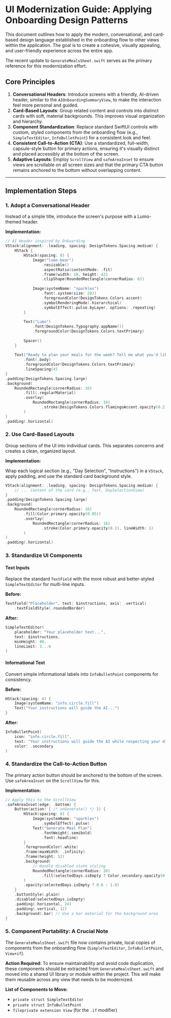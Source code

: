 # UI Modernization Guide: Applying Onboarding Design Patterns

This document outlines how to apply the modern, conversational, and card-based design language established in the onboarding flow to other views within the application. The goal is to create a cohesive, visually appealing, and user-friendly experience across the entire app.

The recent update to `GenerateMealsSheet.swift` serves as the primary reference for this modernization effort.

## Core Principles

1.  **Conversational Headers**: Introduce screens with a friendly, AI-driven header, similar to the `AIOnboardingSummaryView`, to make the interaction feel more personal and guided.
2.  **Card-Based Layouts**: Group related content and controls into distinct cards with soft, material backgrounds. This improves visual organization and hierarchy.
3.  **Component Standardization**: Replace standard SwiftUI controls with custom, styled components from the onboarding flow (e.g., `SimpleTextEditor`, `InfoBulletPoint`) for a consistent look and feel.
4.  **Consistent Call-to-Action (CTA)**: Use a standardized, full-width, capsule-style button for primary actions, ensuring it's visually distinct and placed accessibly at the bottom of the screen.
5.  **Adaptive Layouts**: Employ `ScrollView` and `safeAreaInset` to ensure views are scrollable on all screen sizes and that the primary CTA button remains anchored to the bottom without overlapping content.

---

## Implementation Steps

### 1. Adopt a Conversational Header

Instead of a simple title, introduce the screen's purpose with a Lumo-themed header.

**Implementation:**

```swift
// AI Header inspired by Onboarding
VStack(alignment: .leading, spacing: DesignTokens.Spacing.medium) {
    HStack {
        HStack(spacing: 8) {
            Image("lumo-bear")
                .resizable()
                .aspectRatio(contentMode: .fit)
                .frame(width: 28, height: 42)
                .clipShape(RoundedRectangle(cornerRadius: 6))
            
            Image(systemName: "sparkles")
                .font(.system(size: 20))
                .foregroundColor(DesignTokens.Colors.accent)
                .symbolRenderingMode(.hierarchical)
                .symbolEffect(.pulse.byLayer, options: .repeating)
        }
        
        Text("Lumo")
            .font(DesignTokens.Typography.appName())
            .foregroundColor(DesignTokens.Colors.textPrimary)
        
        Spacer()
    }
    
    Text("Ready to plan your meals for the week? Tell me what you'd like!")
        .font(.body)
        .foregroundColor(DesignTokens.Colors.textPrimary)
        .lineSpacing(4)
}
.padding(DesignTokens.Spacing.large)
.background(
    RoundedRectangle(cornerRadius: 16)
        .fill(.regularMaterial)
        .overlay(
            RoundedRectangle(cornerRadius: 16)
                .stroke(DesignTokens.Colors.flamingoAccent.opacity(0.2), lineWidth: 1)
        )
)
.padding(.horizontal)
```

### 2. Use Card-Based Layouts

Group sections of the UI into individual cards. This separates concerns and creates a clean, organized layout.

**Implementation:**

Wrap each logical section (e.g., "Day Selection", "Instructions") in a `VStack`, apply padding, and use the standard card background style.

```swift
VStack(alignment: .leading, spacing: DesignTokens.Spacing.medium) {
    // ... Content of the card (e.g., Text, DaySelectionView)
}
.padding(DesignTokens.Spacing.large)
.background(
    RoundedRectangle(cornerRadius: 16)
        .fill(Color.primary.opacity(0.05))
        .overlay(
            RoundedRectangle(cornerRadius: 16)
                .stroke(Color.primary.opacity(0.1), lineWidth: 1)
        )
)
.padding(.horizontal)
```

### 3. Standardize UI Components

#### Text Inputs

Replace the standard `TextField` with the more robust and better-styled `SimpleTextEditor` for multi-line inputs.

**Before:**
```swift
TextField("Placeholder", text: $instructions, axis: .vertical)
    .textFieldStyle(.roundedBorder)
```

**After:**
```swift
SimpleTextEditor(
    placeholder: "Your placeholder text...",
    text: $instructions,
    minHeight: 80,
    lineLimit: 3...6
)
```

#### Informational Text

Convert simple informational labels into `InfoBulletPoint` components for consistency.

**Before:**
```swift
HStack(spacing: 4) {
    Image(systemName: "info.circle.fill")
    Text("Your instructions will guide the AI...")
}
```

**After:**
```swift
InfoBulletPoint(
    icon: "info.circle.fill",
    text: "Your instructions will guide the AI while respecting your dietary needs.",
    color: .secondary
)
```

### 4. Standardize the Call-to-Action Button

The primary action button should be anchored to the bottom of the screen. Use `safeAreaInset` on the `ScrollView` for this.

**Implementation:**

```swift
// Apply this to the ScrollView
.safeAreaInset(edge: .bottom) {
    Button(action: { /* onGenerate() */ }) {
        HStack(spacing: 8) {
            Image(systemName: "sparkles")
                .symbolEffect(.pulse)
            Text("Generate Meal Plan")
                .fontWeight(.semibold)
                .font(.headline)
        }
        .foregroundColor(.white)
        .frame(maxWidth: .infinity)
        .frame(height: 52)
        .background(
            // Handle disabled state styling
            RoundedRectangle(cornerRadius: 26)
                .fill(selectedDays.isEmpty ? Color.secondary.opacity(0.3) : DesignTokens.Colors.accent)
        )
        .opacity(selectedDays.isEmpty ? 0.6 : 1.0)
    }
    .buttonStyle(.plain)
    .disabled(selectedDays.isEmpty)
    .padding(.horizontal, 24)
    .padding(.vertical, 12)
    .background(.bar) // Use a bar material for the background area
}
```

### 5. Component Portability: A Crucial Note

The `GenerateMealsSheet.swift` file now contains private, local copies of components from the onboarding flow (`SimpleTextEditor`, `InfoBulletPoint`, `View+if`).

**Action Required:** To ensure maintainability and avoid code duplication, these components should be extracted from `GenerateMealsSheet.swift` and moved into a shared UI library or module within the project. This will make them reusable across any view that needs to be modernized.

**List of Components to Move:**
- `private struct SimpleTextEditor`
- `private struct InfoBulletPoint`
- `fileprivate extension View` (for the `.if` modifier)
